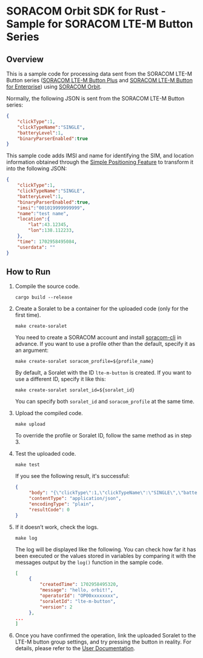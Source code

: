 # SORACOM Orbit SDK for Rust - Sample for SORACOM LTE-M Button Series

## Overview

This is a sample code for processing data sent from the SORACOM LTE-M Button series ([SORACOM LTE-M Button Plus](https://soracom.jp/store/5207/) and [SORACOM LTE-M Button for Enterprise](https://soracom.jp/store/5206/)) using [SORACOM Orbit](https://soracom.jp/services/orbit/).

Normally, the following JSON is sent from the SORACOM LTE-M Button series:

```json
{
    "clickType":1,
    "clickTypeName":"SINGLE",
    "batteryLevel":1,
    "binaryParserEnabled":true
}
```

This sample code adds IMSI and name for identifying the SIM, and location information obtained through the [Simple Positioning Feature](https://users.soracom.io/ja-jp/docs/air/get-location-info/#%e3%83%87%e3%83%90%e3%82%a4%e3%82%b9%e3%81%ae%e7%b0%a1%e6%98%93%e7%9a%84%e3%81%aa%e4%bd%8d%e7%bd%ae%e6%83%85%e5%a0%b1-%e7%b0%a1%e6%98%93%e4%bd%8d%e7%bd%ae%e6%b8%ac%e4%bd%8d%e6%a9%9f%e8%83%bd-%e3%82%92%e9%80%81%e4%bf%a1%e3%81%99%e3%82%8b-plan-km1-%e3%81%ae%e3%81%bf) to transform it into the following JSON:

```json
{
    "clickType":1,
    "clickTypeName":"SINGLE",
    "batteryLevel":1,
    "binaryParserEnabled":true,
    "imsi":"001019999999999",
    "name":"test name",
    "location":{
        "lat":43.12345,
        "lon":138.112233,
    },
    "time": 1702958495084,
    "userdata": ""
}
```

## How to Run

1. Compile the source code.
   ```
   cargo build --release
   ```

2. Create a Soralet to be a container for the uploaded code (only for the first time).
   ```
   make create-soralet
   ```
   You need to create a SORACOM account and install [soracom-cli](https://github.com/soracom/soracom-cli) in advance.
   If you want to use a profile other than the default, specify it as an argument:
   ```
   make create-soralet soracom_profile=${profile_name}
   ```
   By default, a Soralet with the ID `lte-m-button` is created. If you want to use a different ID, specify it like this:
   ```
   make create-soralet soralet_id=${soralet_id}
   ```
   You can specify both `soralet_id` and `soracom_profile` at the same time.

3. Upload the compiled code.
   ```
   make upload
   ```
   To override the profile or Soralet ID, follow the same method as in step 3.

4. Test the uploaded code.
   ```
   make test
   ```
   If you see the following result, it's successful:
   ```json
   {
        "body": "{\"clickType\":1,\"clickTypeName\":\"SINGLE\",\"batteryLevel\":1,\"imsi\":\"001019999999999\",\"name\":\"test name\",\"location\":{\"lat\":43.12345,\"lon\":138.112233},\"timestamp\":1702958495084,\"userdata\":\"\"}",
        "contentType": "application/json",
        "encodingType": "plain",
        "resultCode": 0
   }
   ```

5. If it doesn’t work, check the logs.
   ```
   make log
   ```
   The log will be displayed like the following. You can check how far it has been executed or the values stored in variables by comparing it with the messages output by the `log()` function in the sample code.
   ```json
   [
        {
            "createdTime": 1702958495320,
            "message": "hello, orbit!",
            "operatorId": "OP00xxxxxxxx",
            "soraletId": "lte-m-button",
            "version": 2
        },
   ...
   ]
   ```

6. Once you have confirmed the operation, link the uploaded Soralet to the LTE-M button group settings, and try pressing the button in reality. For details, please refer to the [User Documentation](https://developers.soracom.io/en/docs/orbit/configuration/).